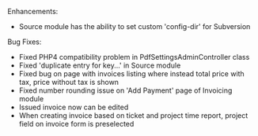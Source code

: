 Enhancements:

* Source module has the ability to set custom 'config-dir' for Subversion

Bug Fixes:

* Fixed PHP4 compatibility problem in PdfSettingsAdminController class
* Fixed 'duplicate entry for key...' in Source module
* Fixed bug on page with invoices listing where instead total price with tax, price without tax is shown
* Fixed number rounding issue on 'Add Payment' page of Invoicing module
* Issued invoice now can be edited
* When creating invoice based on ticket and project time report, project field on invoice form is preselected